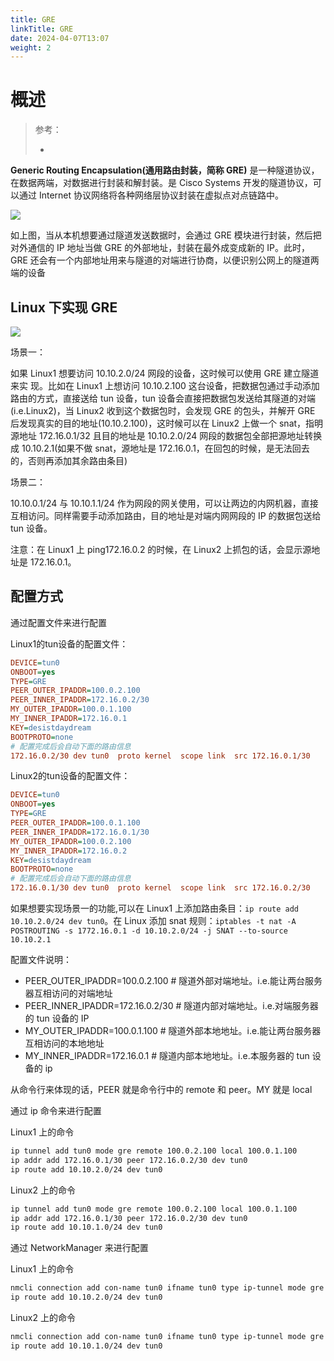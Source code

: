 ```yaml
---
title: GRE
linkTitle: GRE
date: 2024-04-07T13:07
weight: 2
---
```


# 概述

> 参考：
>
> -

**Generic Routing Encapsulation(通用路由封装，简称 GRE)** 是一种隧道协议，在数据两端，对数据进行封装和解封装。是 Cisco Systems 开发的隧道协议，可以通过 Internet 协议网络将各种网络层协议封装在虚拟点对点链路中。

![](https://notes-learning.oss-cn-beijing.aliyuncs.com/qp0rg3/1616160946635-68a0d422-0333-48eb-aa84-f8f03f1c76a0.jpeg)

如上图，当从本机想要通过隧道发送数据时，会通过 GRE 模块进行封装，然后把对外通信的 IP 地址当做 GRE 的外部地址，封装在最外成变成新的 IP。此时，GRE 还会有一个内部地址用来与隧道的对端进行协商，以便识别公网上的隧道两端的设备

## Linux 下实现 GRE

![](https://notes-learning.oss-cn-beijing.aliyuncs.com/qp0rg3/1616160946644-61636d63-9002-4967-b9e5-98fb974f4fb7.jpeg)

场景一：

如果 Linux1 想要访问 10.10.2.0/24 网段的设备，这时候可以使用 GRE 建立隧道来实 现。比如在 Linux1 上想访问 10.10.2.100 这台设备，把数据包通过手动添加路由的方式，直接送给 tun 设备，tun 设备会直接把数据包发送给其隧道的对端(i.e.Linux2)，当 Linux2 收到这个数据包时，会发现 GRE 的包头，并解开 GRE 后发现真实的目的地址(10.10.2.100)，这时候可以在 Linux2 上做一个 snat，指明源地址 172.16.0.1/32 且目的地址是 10.10.2.0/24 网段的数据包全部把源地址转换成 10.10.2.1(如果不做 snat，源地址是 172.16.0.1，在回包的时候，是无法回去的，否则再添加其余路由条目)

场景二：

10.10.0.1/24 与 10.10.1.1/24 作为网段的网关使用，可以让两边的内网机器，直接互相访问。同样需要手动添加路由，目的地址是对端内网网段的 IP 的数据包送给 tun 设备。

注意：在 Linux1 上 ping172.16.0.2 的时候，在 Linux2 上抓包的话，会显示源地址是 172.16.0.1。

## 配置方式

通过配置文件来进行配置

Linux1的tun设备的配置文件：

```ini
DEVICE=tun0
ONBOOT=yes
TYPE=GRE
PEER_OUTER_IPADDR=100.0.2.100
PEER_INNER_IPADDR=172.16.0.2/30
MY_OUTER_IPADDR=100.0.1.100
MY_INNER_IPADDR=172.16.0.1
KEY=desistdaydream
BOOTPROTO=none
# 配置完成后会自动下面的路由信息
172.16.0.2/30 dev tun0  proto kernel  scope link  src 172.16.0.1/30
```

Linux2的tun设备的配置文件：

```ini
DEVICE=tun0
ONBOOT=yes
TYPE=GRE
PEER_OUTER_IPADDR=100.0.1.100
PEER_INNER_IPADDR=172.16.0.1/30
MY_OUTER_IPADDR=100.0.2.100
MY_INNER_IPADDR=172.16.0.2
KEY=desistdaydream
BOOTPROTO=none
# 配置完成后会自动下面的路由信息
172.16.0.1/30 dev tun0  proto kernel  scope link  src 172.16.0.2/30
```

如果想要实现场景一的功能,可以在 Linux1 上添加路由条目：`ip route add 10.10.2.0/24 dev tun0`。在 Linux 添加 snat 规则：`iptables -t nat -A POSTROUTING -s 1772.16.0.1 -d 10.10.2.0/24 -j SNAT --to-source 10.10.2.1`

配置文件说明：

- PEER_OUTER_IPADDR=100.0.2.100 # 隧道外部对端地址。i.e.能让两台服务器互相访问的对端地址
- PEER_INNER_IPADDR=172.16.0.2/30 # 隧道内部对端地址。i.e.对端服务器的 tun 设备的 IP
- MY_OUTER_IPADDR=100.0.1.100 # 隧道外部本地地址。i.e.能让两台服务器互相访问的本地地址
- MY_INNER_IPADDR=172.16.0.1 # 隧道内部本地地址。i.e.本服务器的 tun 设备的 ip

从命令行来体现的话，PEER 就是命令行中的 remote 和 peer。MY 就是 local

通过 ip 命令来进行配置

Linux1 上的命令

```bash
ip tunnel add tun0 mode gre remote 100.0.2.100 local 100.0.1.100
ip addr add 172.16.0.1/30 peer 172.16.0.2/30 dev tun0
ip route add 10.10.2.0/24 dev tun0
```

Linux2 上的命令

```bash
ip tunnel add tun0 mode gre remote 100.0.2.100 local 100.0.1.100
ip addr add 172.16.0.1/30 peer 172.16.0.2/30 dev tun0
ip route add 10.10.1.0/24 dev tun0
```

通过 NetworkManager 来进行配置

Linux1 上的命令

```bash
nmcli connection add con-name tun0 ifname tun0 type ip-tunnel mode gre ip-tunnel.remote 100.0.2.100 ip-tunnel.local 100.0.1.100 ipv4.method manual ipv4.addresses 172.16.0.1/30
ip route add 10.10.2.0/24 dev tun0
```

Linux2 上的命令

```bash
nmcli connection add con-name tun0 ifname tun0 type ip-tunnel mode gre ip-tunnel.remote 100.0.1.100 ip-tunnel.local 100.0.2.100 ipv4.method manual ipv4.addresses 172.16.0.2/30
ip route add 10.10.1.0/24 dev tun0
```
